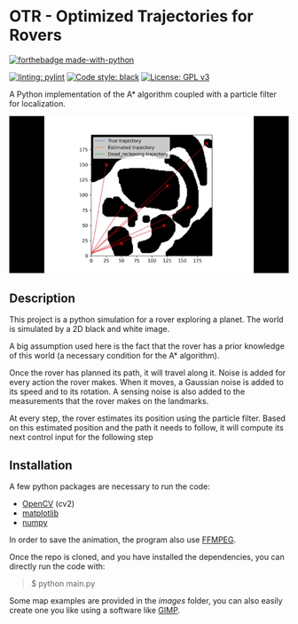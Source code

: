 
# OTR - Optimized Trajectories for Rovers
[![forthebadge made-with-python](http://ForTheBadge.com/images/badges/made-with-python.svg)](https://www.python.org/) 

[![linting: pylint](https://img.shields.io/badge/linting-pylint-yellowgreen)](https://github.com/PyCQA/pylint) [![Code style: black](https://img.shields.io/badge/code%20style-black-000000.svg)](https://github.com/psf/black) [![License: GPL v3](https://img.shields.io/badge/License-GPLv3-blue.svg)](https://www.gnu.org/licenses/gpl-3.0)

A Python implementation of the A* algorithm coupled with a particle filter for localization.

![](https://github.com/VBoulenger/OTR/blob/main/anim.gif)

## Description

This project is a python simulation for a rover exploring a planet. The world is simulated by a 2D black and white image.

A big assumption used here is the fact that the rover has a prior knowledge of this world (a necessary condition for the A* algorithm). 

Once the rover has planned its path, it will travel along it. Noise is added for every action the rover makes. When it moves, a Gaussian noise is added to its speed and to its rotation. A sensing noise is also added to the measurements that the rover makes on the landmarks.

At every step, the rover estimates its position using the particle filter. Based on this estimated position and the path it needs to follow, it will compute its next control input for the following step

## Installation

A few python packages are necessary to run the code:

 - [OpenCV](https://opencv.org/) (cv2)
 - [matplotlib](https://matplotlib.org/)
 - [numpy](https://numpy.org/)

In order to save the animation, the program also use [FFMPEG](https://ffmpeg.org/).

Once the repo is cloned, and you have installed the dependencies, you can directly run the code with:

> $ python main.py

Some map examples are provided in the *images* folder, you can also easily create one you like using a software like [GIMP](https://www.gimp.org/).
